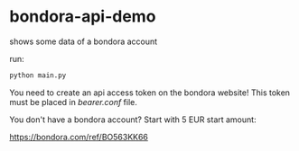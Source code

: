 # bondora-api-demo
shows some data of a bondora account

run:

```bash
python main.py
```

You need to create an api access token on the bondora website! This token must be placed in _bearer.conf_ file.

You don't have a bondora account? Start with 5 EUR start amount:

https://bondora.com/ref/BO563KK66





